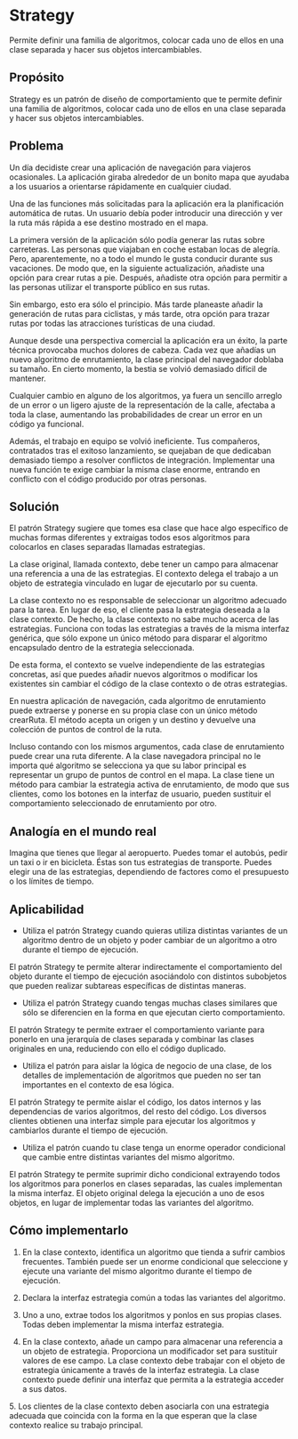 ﻿# Strategy

Permite definir una familia de algoritmos, colocar cada uno de ellos en una clase separada y hacer sus objetos intercambiables.


## Propósito

Strategy es un patrón de diseño de comportamiento que te permite definir una familia de algoritmos, colocar cada uno de ellos en una clase separada y hacer sus objetos intercambiables.


## Problema

Un día decidiste crear una aplicación de navegación para viajeros ocasionales. La aplicación giraba alrededor de un bonito mapa que ayudaba a los usuarios a orientarse rápidamente en cualquier ciudad.

Una de las funciones más solicitadas para la aplicación era la planificación automática de rutas. Un usuario debía poder introducir una dirección y ver la ruta más rápida a ese destino mostrado en el mapa.

La primera versión de la aplicación sólo podía generar las rutas sobre carreteras. Las personas que viajaban en coche estaban locas de alegría. Pero, aparentemente, no a todo el mundo le gusta conducir durante sus vacaciones. De modo que, en la siguiente actualización, añadiste una opción para crear rutas a pie. Después, añadiste otra opción para permitir a las personas utilizar el transporte público en sus rutas.

Sin embargo, esto era sólo el principio. Más tarde planeaste añadir la generación de rutas para ciclistas, y más tarde, otra opción para trazar rutas por todas las atracciones turísticas de una ciudad.

Aunque desde una perspectiva comercial la aplicación era un éxito, la parte técnica provocaba muchos dolores de cabeza. Cada vez que añadías un nuevo algoritmo de enrutamiento, la clase principal del navegador doblaba su tamaño. En cierto momento, la bestia se volvió demasiado difícil de mantener.

Cualquier cambio en alguno de los algoritmos, ya fuera un sencillo arreglo de un error o un ligero ajuste de la representación de la calle, afectaba a toda la clase, aumentando las probabilidades de crear un error en un código ya funcional.

Además, el trabajo en equipo se volvió ineficiente. Tus compañeros, contratados tras el exitoso lanzamiento, se quejaban de que dedicaban demasiado tiempo a resolver conflictos de integración. Implementar una nueva función te exige cambiar la misma clase enorme, entrando en conflicto con el código producido por otras personas.


## Solución

El patrón Strategy sugiere que tomes esa clase que hace algo específico de muchas formas diferentes y extraigas todos esos algoritmos para colocarlos en clases separadas llamadas estrategias.

La clase original, llamada contexto, debe tener un campo para almacenar una referencia a una de las estrategias. El contexto delega el trabajo a un objeto de estrategia vinculado en lugar de ejecutarlo por su cuenta.

La clase contexto no es responsable de seleccionar un algoritmo adecuado para la tarea. En lugar de eso, el cliente pasa la estrategia deseada a la clase contexto. De hecho, la clase contexto no sabe mucho acerca de las estrategias. Funciona con todas las estrategias a través de la misma interfaz genérica, que sólo expone un único método para disparar el algoritmo encapsulado dentro de la estrategia seleccionada.

De esta forma, el contexto se vuelve independiente de las estrategias concretas, así que puedes añadir nuevos algoritmos o modificar los existentes sin cambiar el código de la clase contexto o de otras estrategias.

En nuestra aplicación de navegación, cada algoritmo de enrutamiento puede extraerse y ponerse en su propia clase con un único método crearRuta. El método acepta un origen y un destino y devuelve una colección de puntos de control de la ruta.

Incluso contando con los mismos argumentos, cada clase de enrutamiento puede crear una ruta diferente. A la clase navegadora principal no le importa qué algoritmo se selecciona ya que su labor principal es representar un grupo de puntos de control en el mapa. La clase tiene un método para cambiar la estrategia activa de enrutamiento, de modo que sus clientes, como los botones en la interfaz de usuario, pueden sustituir el comportamiento seleccionado de enrutamiento por otro.


## Analogía en el mundo real

Imagina que tienes que llegar al aeropuerto. Puedes tomar el autobús, pedir un taxi o ir en bicicleta. Éstas son tus estrategias de transporte. Puedes elegir una de las estrategias, dependiendo de factores como el presupuesto o los límites de tiempo.


## Aplicabilidad

- Utiliza el patrón Strategy cuando quieras utiliza distintas variantes de un algoritmo dentro de un objeto y poder cambiar de un algoritmo a otro durante el tiempo de ejecución.

 El patrón Strategy te permite alterar indirectamente el comportamiento del objeto durante el tiempo de ejecución asociándolo con distintos subobjetos que pueden realizar subtareas específicas de distintas maneras.

- Utiliza el patrón Strategy cuando tengas muchas clases similares que sólo se diferencien en la forma en que ejecutan cierto comportamiento.

 El patrón Strategy te permite extraer el comportamiento variante para ponerlo en una jerarquía de clases separada y combinar las clases originales en una, reduciendo con ello el código duplicado.

- Utiliza el patrón para aislar la lógica de negocio de una clase, de los detalles de implementación de algoritmos que pueden no ser tan importantes en el contexto de esa lógica.

 El patrón Strategy te permite aislar el código, los datos internos y las dependencias de varios algoritmos, del resto del código. Los diversos clientes obtienen una interfaz simple para ejecutar los algoritmos y cambiarlos durante el tiempo de ejecución.

- Utiliza el patrón cuando tu clase tenga un enorme operador condicional que cambie entre distintas variantes del mismo algoritmo.

 El patrón Strategy te permite suprimir dicho condicional extrayendo todos los algoritmos para ponerlos en clases separadas, las cuales implementan la misma interfaz. El objeto original delega la ejecución a uno de esos objetos, en lugar de implementar todas las variantes del algoritmo.


## Cómo implementarlo

1. En la clase contexto, identifica un algoritmo que tienda a sufrir cambios frecuentes. También puede ser un enorme condicional que seleccione y ejecute una variante del mismo algoritmo durante el tiempo de ejecución.

2. Declara la interfaz estrategia común a todas las variantes del algoritmo.

3. Uno a uno, extrae todos los algoritmos y ponlos en sus propias clases. Todas deben implementar la misma interfaz estrategia.

4. En la clase contexto, añade un campo para almacenar una referencia a un objeto de estrategia. Proporciona un modificador set para sustituir valores de ese campo. La clase contexto debe trabajar con el objeto de estrategia únicamente a través de la interfaz estrategia. La clase contexto puede definir una interfaz que permita a la estrategia acceder a sus datos.

5. Los clientes de la clase contexto deben asociarla con una estrategia adecuada que coincida con la forma en la que esperan que la clase contexto realice su trabajo principal.
